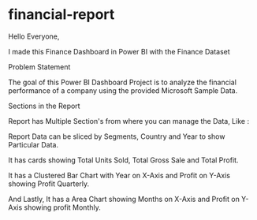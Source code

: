 # financial-report
Hello Everyone,

I made this Finance Dashboard in Power BI with the Finance Dataset

Problem Statement

The goal of this Power BI Dashboard Project is to analyze the financial performance of a company using the provided Microsoft Sample Data.

Sections in the Report

Report has Multiple Section's from where you can manage the Data, Like :

Report Data can be sliced by Segments, Country and Year to show Particular Data.

It has cards showing Total Units Sold, Total Gross Sale and Total Profit.

It has a Clustered Bar Chart with Year on X-Axis and Profit on Y-Axis showing Profit Quarterly.

And Lastly, It has a Area Chart showing Months on X-Axis and Profit on Y-Axis showing profit Monthly.

